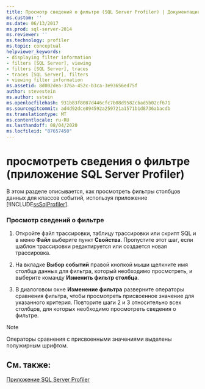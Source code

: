 ```yaml
---
title: Просмотр сведений о фильтре (SQL Server Profiler) | Документация Майкрософт
ms.custom: ''
ms.date: 06/13/2017
ms.prod: sql-server-2014
ms.reviewer: ''
ms.technology: profiler
ms.topic: conceptual
helpviewer_keywords:
- displaying filter information
- filters [SQL Server], viewing
- filters [SQL Server], traces
- traces [SQL Server], filters
- viewing filter information
ms.assetid: 8d002dea-376a-452c-b3ca-3e93656ed75f
author: stevestein
ms.author: sstein
ms.openlocfilehash: 931b83f8087d446cfc7b08d9582cbad5b02cf671
ms.sourcegitcommit: ad4d92dce894592a259721a1571b1d8736abacdb
ms.translationtype: MT
ms.contentlocale: ru-RU
ms.lasthandoff: 08/04/2020
ms.locfileid: "87657450"
---
```

# <a name="view-filter-information-sql-server-profiler"></a>просмотреть сведения о фильтре (приложение SQL Server Profiler)
  В этом разделе описывается, как просмотреть фильтры столбцов данных для классов событий, используя приложение [!INCLUDE[ssSqlProfiler](../../includes/sssqlprofiler-md.md)].  
  
### <a name="to-view-filter-information"></a>Просмотр сведений о фильтре  
  
1.  Откройте файл трассировки, таблицу трассировки или скрипт SQL и в меню **Файл** выберите пункт **Свойства**. Пропустите этот шаг, если шаблон трассировки редактируется или создается новая трассировка.  
  
2.  На вкладке **Выбор событий** правой кнопкой мыши щелкните имя столбца данных для фильтра, который необходимо просмотреть, и выберите команду **Изменить фильтр столбца**.  
  
3.  В диалоговом окне **Изменение фильтра** разверните операторы сравнения фильтра, чтобы просмотреть присвоенное значение для указанного критерия. Повторите шаги 2 и 3 относительно всех столбцов, для которых необходимо просмотреть сведения о фильтре.  
  
> [!NOTE]  
>  Операторы сравнения с присвоенными значениями выделены полужирным шрифтом.  
  
## <a name="see-also"></a>См. также:  
 [Приложение SQL Server Profiler](sql-server-profiler.md)  
  
  
